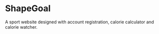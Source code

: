 # ShapeGoal
A sport website designed with account registration, calorie calculator and calorie watcher.
